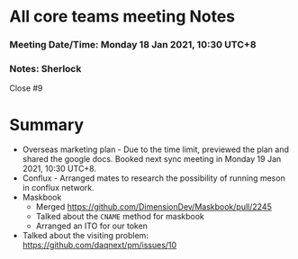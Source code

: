 # All core teams meeting Notes
### Meeting Date/Time: Monday 18 Jan 2021, 10:30 UTC+8
### Notes: Sherlock

Close #9

# Summary
- Overseas marketing plan - Due to the time limit, previewed the plan and shared the google docs. Booked next sync meeting in Monday 19 Jan 2021, 10:30 UTC+8.
- Conflux - Arranged mates to research the possibility of running meson in conflux network.
- Maskbook
    - Merged https://github.com/DimensionDev/Maskbook/pull/2245
    - Talked about the `CNAME` method for maskbook
    - Arranged an ITO for our token
- Talked about the visiting problem: https://github.com/daqnext/pm/issues/10

